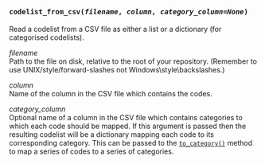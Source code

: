 
<h4 class="attr-heading" id="codelist_from_csv" data-toc-label="codelist_from_csv" markdown>
  <tt><strong>codelist_from_csv</strong>(<em>filename</em>, <em>column</em>, <em>category_column=None</em>)</tt>
</h4>
<div markdown="block" class="indent">
Read a codelist from a CSV file as either a list or a dictionary (for categorised
codelists).

_filename_<br>
Path to the file on disk, relative to the root of your repository. (Remember to use
UNIX/style/forward-slashes not Windows\style\backslashes.)

_column_<br>
Name of the column in the CSV file which contains the codes.

_category_column_<br>
Optional name of a column in the CSV file which contains categories to which each
code should be mapped. If this argument is passed then the resulting codelist will
be a dictionary mapping each code to its corresponding category. This can be passed
to the [`to_category()`](#CodePatientSeries.to_category) method to map a series of
codes to a series of categories.
</div>
